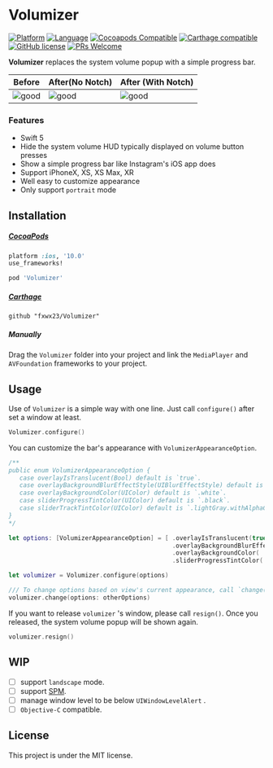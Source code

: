 # Volumizer
[![Platform](https://img.shields.io/cocoapods/p/Volumizer.svg?style=flat)](https://github.com/fxwx23/Volumizer)
[![Language](https://img.shields.io/badge/language-swift-orange.svg?style=flat)](https://developer.apple.com/swift)
[![Cocoapods Compatible](https://img.shields.io/cocoapods/v/Volumizer.svg)](https://cocoapods.org/pods/Volumizer)
[![Carthage compatible](https://img.shields.io/badge/Carthage-compatible-4BC51D.svg?style=flat)](https://github.com/Carthage/Carthage)
[![GitHub license](https://img.shields.io/badge/license-MIT-lightgrey.svg)](https://raw.githubusercontent.com/fxwx23/Volumizer/master/license)
[![PRs Welcome](https://img.shields.io/badge/PRs-welcome-brightgreen.svg)](CONTRIBUTING.md#pull-requests)

**Volumizer** replaces the system volume popup with a simple progress bar.

Before | After(No Notch) | After (With Notch)
--- | --- | ---
![good](https://raw.githubusercontent.com/fxwx23/Volumizer/master/Screenshots/before.png) | ![good](https://raw.githubusercontent.com/fxwx23/Volumizer/master/Screenshots/after.png) | ![good](https://raw.githubusercontent.com/fxwx23/Volumizer/master/Screenshots/after_iphonex.png) 

### Features

- Swift 5
- Hide the system volume HUD typically displayed on volume button presses
- Show a simple progress bar like Instagram's iOS app does
- Support iPhoneX, XS, XS Max, XR
- Well easy to customize appearance
- Only support `portrait` mode

## Installation

##### [CocoaPods](https://cocoapods.org) 
```ruby
platform :ios, '10.0'
use_frameworks!

pod 'Volumizer'
```
##### [Carthage](https://github.com/Carthage/Carthage)
```
github "fxwx23/Volumizer"
```

##### Manually
Drag the `Volumizer` folder into your project and link the `MediaPlayer` and `AVFoundation` frameworks to your project.


## Usage
Use of `Volumizer` is a simple way with one line. Just call `configure()` after set a window at least.

```swift
Volumizer.configure()
```

You can customize the bar's appearance with `VolumizerAppearanceOption`.

```swift
/**
public enum VolumizerAppearanceOption {
   case overlayIsTranslucent(Bool) default is `true`.
   case overlayBackgroundBlurEffectStyle(UIBlurEffectStyle) default is `.extraLight`.
   case overlayBackgroundColor(UIColor) default is `.white`.
   case sliderProgressTintColor(UIColor) default is `.black`.
   case sliderTrackTintColor(UIColor) default is `.lightGray.withAlphaComponent(0.5)`
}
*/

let options: [VolumizerAppearanceOption] = [ .overlayIsTranslucent(true),
                                             .overlayBackgroundBlurEffect( .extraLight),
                                             .overlayBackgroundColor( .white),
                                             .sliderProgressTintColor( .black)]

let volumizer = Volumizer.configure(options)

/// To change options based on view's current appearance, call `change(options:_)` .
volumizer.change(options: otherOptions)
```
If you want to release `volumizer` 's window, please call `resign()`. Once you released, the system volume popup will be shown again.

```swift
volumizer.resign()
```

## WIP
- [ ] support `landscape` mode.
- [ ] support [SPM]().
- [ ] manage window level to be below `UIWindowLevelAlert` .
- [ ] `Objective-C` compatible.

## License
This project is under the MIT license.
